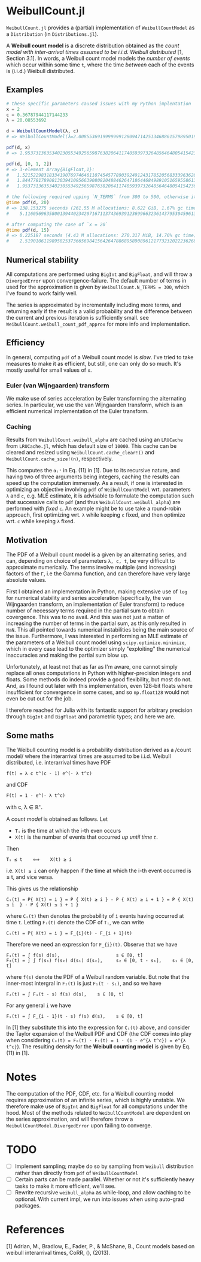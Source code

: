 # WeibullCount.jl

`WeibullCount.jl` provides a (partial) implementation of `WeibullCountModel` as a `Distribution` (in `Distributions.jl`).

A **Weibull count model** is a discrete distribution obtained as the *count model with inter-arrival times assumed to be i.i.d. Weibull distributed* [1, Section 3.1]. In words, a Weibull count model models the *number of events* which occur within some time `t`, where the time *between* each of the events is (i.i.d.) Weibull distributed.

## Examples
```julia
# these specific parameters caused issues with my Python implentation
x = 2
c = 0.36787944117144233
λ = 20.08553692

d = WeibullCountModel(λ, c) 
# => WeibullCountModel(λ=2.0085536919999999128094714251346886157989501953125e+01, c=3.67879441171442334024277442949824035167694091796875e-01, t=1.0)

pdf(d, x)
# => 1.953731363534023055349256598763820641174059397326485646480541542361423252806044e-09

pdf(d, [0, 1, 2])
# => 3-element Array{BigFloat,1}:
#   1.521522983183341907697464611074545778903924912431785205683339636283913506010731e-09
#   1.844778178908130394109566390808204884626471864468498910516595586139864555257461e-10
#   1.953731363534023055349256598763820641174059397326485646480541542361423252806044e-09

# the following required upping `N_TERMS` from 300 to 500, otherwise it did not converge
@time pdf(d, 20)
# => 138.153275 seconds (261.55 M allocations: 8.622 GiB, 1.67% gc time)
#    5.116056963580013944023420716711374369391236996632361437953045961338664334656706e-04

# after computing the case of `x = 20`
@time pdf(d, 15)
# => 0.225187 seconds (4.43 M allocations: 270.317 MiB, 14.76% gc time)
#    2.519010611989582537366569841564264788689589089612177323202223626875218163101008e-09
```

## Numerical stability
All computations are performed using `BigInt` and `BigFloat`, and will throw a `DivergedError` upon convergence-failure. The default number of terms in used for the approximation is given by `WeibullCount.N_TERMS = 300`, which I've found to work fairly well. 

The series is approximated by incrementally including more terms, and returning early if the result is a valid probability and the difference between the current and previous iteration is sufficiently small. see `WeibullCount.weibull_count_pdf_approx` for more info and implementation.

## Efficiency
In general, computing `pdf` of a Weibull count model is *slow*. I've tried to take measures to make it as efficient, but still, one can only do so much. It's mostly useful for small values of `x`.

### Euler (van Wijngaarden) transform
We make use of series acceleration by Euler transforming the alternating series. In particular, we use the van Wijngaarden transform, which is an efficient numerical implementation of the Euler transform.

### Caching
Results from `WeibullCount.weibull_alpha` are cached using an `LRUCache` from `LRUCache.jl`, which has default size of `10000`. This cache can be cleared and resized using `WeibullCount.cache_clear!()` and `WeibullCount.cache_size!(n)`, respectively.

This computes the `αⱼⁱ` in Eq. (11) in [1]. Due to its recursive nature, and having two of three arguments being integers, caching the results can speed up the computation immensely. As a result, if one is interested in optimizing an objective involving `pdf` of `WeibullCountModel` wrt. parameters `λ` and `c`, e.g. MLE estimate, it is advisable to formulate the computation such that successive calls to `pdf` (and thus `WeibullCount.weibull_alpha`) are performed with *fixed* `c`. An example might be to use take a round-robin approach, first optimizing wrt. `λ` while keeping `c` fixed, and then optimize wrt. `c` while keeping `λ` fixed.

## Motivation
The PDF of a Weibull count model is a given by an alternating series, and can, depending on choice of parameters `λ, c, t`, be very difficult to approximate numerically. The terms involve multiple (and increasing) factors of the `Γ`, i.e the Gamma function, and can therefore have very large absolute values.

First I obtained an implementation in Python, making extensive use of `log` for numerical stability and series acceleration (specifically, the van Wijngaarden transform, an implementation of Euler transform) to reduce number of necessary terms required in the partial sum to obtain covergence. This was to no avail. And this was not just a matter of increasing the number of terms in the partial sum, as this only resulted in `NaN`. This all pointed towards numerical instabilities being the main source of the issue. Furthermore, I was interested in performing an MLE estimate of the parameters of a Weibull count model using `scipy.optimize.minimize`, which in every case lead to the optimizer simply "exploiting" the numerical inaccuracies and making the partial sum blow up. 

Unfortunately, at least not that as far as I'm aware, one cannot simply replace all ones computations in Python with higher-precision integers and floats. Some methods do indeed provide a good flexibility, but most do not. And, as I found out later with this implementation, even 128-bit floats where insufficient for convergence in some cases, and so `np.float128` would not even be cut out for the job.

I therefore reached for Julia with its fantastic support for arbitrary precision through `BigInt` and `BigFloat` and parametric types; and here we are.

## Some maths

The Weibull counting model is a probability distribution derived as a /count model/ where the interarrival times are assumed to be i.i.d. Weibull distributed, i.e. interarrival times have PDF

    f(t) = λ c t^(c - 1) e^(- λ t^c)

and CDF

    F(t) = 1 - e^(- λ t^c)

with c, λ ∈ ℝ⁺.

A *count model* is obtained as follows. Let
- `Tᵢ` is the time at which the i-th even occurs
- `X(t)` is the number of events that occurred *up until time `t`*.

Then

    Tᵢ ≤ t    ⟺    X(t) ≥ i

i.e. `X(t) ≥ i` can only happen if the time at which the i-th event occurred is ≤ t, and vice versa.

This gives us the relationship

    Cᵢ(t) = P{ X(t) = i } = P { X(t) ≥ i } - P { X(t) ≥ i + 1 } = P { X(t) ≤ i  } - P { X(t) ≤ i + 1 }

where `Cᵢ(t)` then denotes the probability of `i` events having occurred at time `t`. Letting `Fᵢ(t)` denote the CDF of `Tᵢ`, we can write

    Cᵢ(t) = P{ X(t) = i } = F_{i}(t) - F_{i + 1}(t)
    
Therefore we need an expression for `F_{i}(t)`. Observe that we have

    F₁(t) = ∫ f(s) d(s),                     s ∈ [0, t]
    F₂(t) = ∫ ∫ f(s₁) f(s₂) d(s₁) d(s₂),     s₂ ∈ [0, t - s₁],    s₁ ∈ [0, t]

where `f(s)` denote the PDF of a Weibull random variable. 
But note that the inner-most intergral in `F₂(t)` is just `F₁(t - s₁)`, and so we have

    F₂(t) = ∫ F₁(t - s) f(s) d(s),    s ∈ [0, t]
    
For any general `i` we have

    Fᵢ(t) = ∫ F_{i - 1}(t - s) f(s) d(s),    s ∈ [0, t]

In [1] they substitute this into the expression for `Cᵢ(t)` above, and consider the Taylor expansion of the Weibull PDF and CDF (the CDF comes into play when considering `C₀(t) = F₀(t) - F₁(t) = 1 - (1 - e^{λ t^c}) = e^{λ t^c}`). The resulting density for the **Weibull counting model** is given by Eq. (11) in [1].

# Notes
The computation of the PDF, CDF, etc. for a Weibull counting model requires approximation of an infinite series, which is highly unstable. We therefore make use of `BigInt` and `BigFloat` for all computations under the hood.
Most of the methods related to `WeibullCountModel` are dependent on the series approximation, and will therefore throw a `WeibullCountModel.DivergedError` upon failing to converge. 

# TODO
- [ ] Implement sampling; maybe do so by sampling from `Weibull` distribution rather than directly from `pdf` of `WeibullCountModel`
- [ ] Certain parts can be made parallel. Whether or not it's sufficiently heavy tasks to make it more efficient, we'll see.
- [ ] Rewrite recursive `weibull_alpha` as while-loop, and allow caching to be optional. With current impl, we run into issues when using auto-grad packages.

# References
[1] Adrian, M., Bradlow, E., Fader, P., & McShane, B., Count models based on weibull interarrival times, CoRR, (),  (2013).

